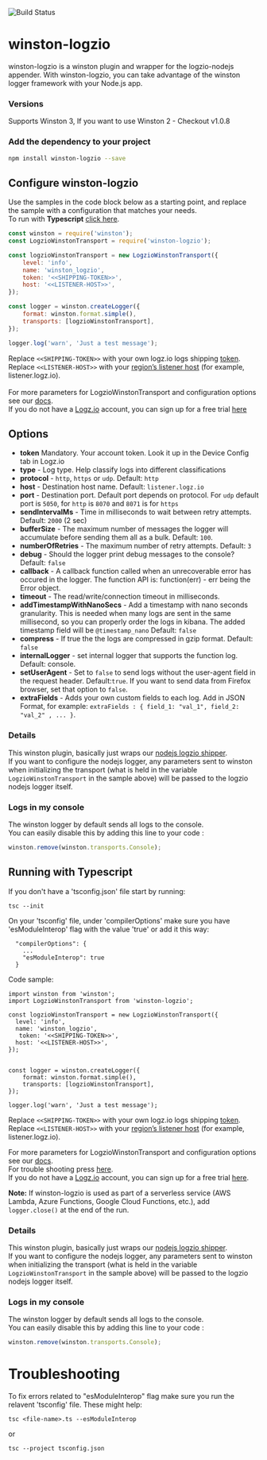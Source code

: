 ![Build Status](https://travis-ci.org/logzio/winston-logzio.svg?branch=master)

# winston-logzio

winston-logzio is a winston plugin and wrapper for the logzio-nodejs appender. With winston-logzio, you can take advantage of the winston logger framework with your Node.js app.

### Versions

Supports Winston 3, If you want to use Winston 2 - Checkout v1.0.8

### Add the dependency to your project

```bash
npm install winston-logzio --save
```

## Configure winston-logzio

Use the samples in the code block below as a starting point, and replace the sample with a configuration that matches your needs.  
To run with **Typescript** [click here](#typescript).

```javascript
const winston = require('winston');
const LogzioWinstonTransport = require('winston-logzio');

const logzioWinstonTransport = new LogzioWinstonTransport({
    level: 'info',
    name: 'winston_logzio',
    token: '<<SHIPPING-TOKEN>>',
    host: '<<LISTENER-HOST>>',
});

const logger = winston.createLogger({
    format: winston.format.simple(),
    transports: [logzioWinstonTransport],
});

logger.log('warn', 'Just a test message');
```

Replace `<<SHIPPING-TOKEN>>` with your own logz.io logs shipping [token](https://app.logz.io/#/dashboard/settings/general).<br/>
Replace `<<LISTENER-HOST>>` with your [region’s listener host](https://docs.logz.io/user-guide/accounts/account-region.html) (for example, listener.logz.io). </br>  
For more parameters for LogzioWinstonTransport and configuration options see our [docs](https://docs.logz.io/shipping/log-sources/nodejs.html). </br>
If you do not have a [Logz.io](http://logz.io) account, you can sign up for a free trial [here](https://app.logz.io/#/signup)

## Options

-   **token**
    Mandatory. Your account token. Look it up in the Device Config tab in Logz.io
-   **type** - Log type. Help classify logs into different classifications
-   **protocol** - `http`, `https` or `udp`. Default: `http`
-   **host** - Destination host name. Default: `listener.logz.io`
-   **port** - Destination port. Default port depends on protocol. For `udp` default port is `5050`, for `http` is `8070` and `8071` is for `https`
-   **sendIntervalMs** - Time in milliseconds to wait between retry attempts. Default: `2000` (2 sec)
-   **bufferSize** - The maximum number of messages the logger will accumulate before sending them all as a bulk. Default: `100`.
-   **numberOfRetries** - The maximum number of retry attempts. Default: `3`
-   **debug** - Should the logger print debug messages to the console? Default: `false`
-   **callback** - A callback function called when an unrecoverable error has occured in the logger. The function API is: function(err) - err being the Error object.
-   **timeout** - The read/write/connection timeout in milliseconds.
-   **addTimestampWithNanoSecs** - Add a timestamp with nano seconds granularity. This is needed when many logs are sent in the same millisecond, so you can properly order the logs in kibana. The added timestamp field will be `@timestamp_nano` Default: `false`
-   **compress** - If true the the logs are compressed in gzip format. Default: `false`
-   **internalLogger** - set internal logger that supports the function log. Default: console.
-   **setUserAgent** - Set to `false` to send logs without the user-agent field in the request header. Default:`true`. If you want to send data from Firefox browser, set that option to `false`.
-   **extraFields** - Adds your own custom fields to each log. Add in JSON Format, for example: `extraFields : { field_1: "val_1", field_2: "val_2" , ... }`.

### Details

This winston plugin, basically just wraps our [nodejs logzio shipper](https://github.com/logzio/logzio-nodejs).<br/>
If you want to configure the nodejs logger, any parameters sent to winston when initializing the transport
(what is held in the variable `LogzioWinstonTransport` in the sample above) will be passed to the logzio nodejs logger itself.

### Logs in my console

The winston logger by default sends all logs to the console.  
You can easily disable this by adding this line to your code :

```js
winston.remove(winston.transports.Console);
```

<div id="typescript">

## Running with Typescript

If you don't have a 'tsconfig.json' file start by running:

```
tsc --init
```

On your 'tsconfig' file, under 'compilerOptions' make sure you have 'esModuleInterop' flag with the value 'true' or add it this way:

```
  "compilerOptions": {
    ...
    "esModuleInterop": true
  }
```

Code sample:

```
import winston from 'winston';
import LogzioWinstonTransport from 'winston-logzio';

const logzioWinstonTransport = new LogzioWinstonTransport({
  level: 'info',
  name: 'winston_logzio',
   token: '<<SHIPPING-TOKEN>>',
  host: '<<LISTENER-HOST>>',
});


const logger = winston.createLogger({
    format: winston.format.simple(),
    transports: [logzioWinstonTransport],
});

logger.log('warn', 'Just a test message');
```

Replace `<<SHIPPING-TOKEN>>` with your own logz.io logs shipping [token](https://app.logz.io/#/dashboard/settings/general).<br/>
Replace `<<LISTENER-HOST>>` with your [region’s listener host](https://docs.logz.io/user-guide/accounts/account-region.html) (for example, listener.logz.io). <br/>

For more parameters for LogzioWinstonTransport and configuration options see our [docs](https://docs.logz.io/shipping/log-sources/nodejs.html).<br/>
For trouble shooting press [here](#trouble-shooting).<br/>
If you do not have a [Logz.io](http://logz.io) account, you can sign up for a free trial [here](https://app.logz.io/#/signup).

**Note:** If winston-logzio is used as part of a serverless service (AWS Lambda, Azure Functions, Google Cloud Functions, etc.), add `logger.close()` at the end of the run.

### Details

This winston plugin, basically just wraps our [nodejs logzio shipper](https://github.com/logzio/logzio-nodejs).<br/>
If you want to configure the nodejs logger, any parameters sent to winston when initializing the transport
(what is held in the variable `LogzioWinstonTransport` in the sample above) will be passed to the logzio nodejs logger itself.

### Logs in my console

The winston logger by default sends all logs to the console.  
You can easily disable this by adding this line to your code :

```js
winston.remove(winston.transports.Console);
```

<div id="trouble-shooting">

# Troubleshooting

To fix errors related to "esModuleInterop" flag make sure you run the relavent 'tsconfig' file.
These might help:

```
tsc <file-name>.ts --esModuleInterop
```

or

```
tsc --project tsconfig.json
```

</div>

</div>

